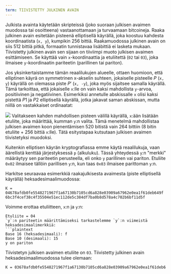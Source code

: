 ```yaml
---
term: TIIVISTETTY JULKINEN AVAIN
---
```


Julkista avainta käytetään skripteissä (joko suoraan julkisen avaimen muodossa tai osoitteena) vastaanottamaan ja turvaamaan bitcoineja. Raaka julkinen avain esitetään pisteenä elliptisellä käyrällä, joka koostuu kahdesta koordinaatista (`x, y`), kumpikin 256 bittiä. Raakamuodossa julkinen avain on siis 512 bittiä pitkä, formaatin tunnistavaa lisäbittiä ei lasketa mukaan. Tiivistetty julkinen avain sen sijaan on tiiviimpi muoto julkisen avaimen esittämiseen. Se käyttää vain `x`-koordinaattia ja etuliitettä (`02` tai `03`), joka ilmaisee `y`-koordinaatin pariteetin (parillinen tai pariton).

Jos yksinkertaistamme tämän reaalilukujen alueelle, ottaen huomioon, että elliptinen käyrä on symmetrinen x-akselin suhteen, jokaiselle pisteelle $P$ (`x, y`) käyrällä on olemassa piste $P'$ (`x, -y`), joka myös sijaitsee samalla käyrällä. Tämä tarkoittaa, että jokaiselle `x`:lle on vain kaksi mahdollista `y`-arvoa, positiivinen ja negatiivinen. Esimerkiksi annetulle abskissalle `x` olisi kaksi pistettä $P1$ ja $P2$ elliptisellä käyrällä, jotka jakavat saman abskissan, mutta niillä on vastakkaiset ordinaatat:

![](../../dictionnaire/assets/29.png)
Valitakseen kahden mahdollisen pisteen välillä käyrällä, `x`:ään lisätään etuliite, joka määrittää, kumman `y`:n valita. Tämä menetelmä mahdollistaa julkisen avaimen koon pienentämisen 520 bitistä vain 264 bittiin (8 bitin etuliite + 256 bittiä `x`:lle). Tätä esitystapaa kutsutaan julkisen avaimen tiivistetyksi muodoksi.

Kuitenkin elliptisen käyrän kryptografiassa emme käytä reaalilukuja, vaan äärellistä kenttää järjestyksessä `p` (alkuluku). Tässä yhteydessä `y`:n "merkki" määräytyy sen pariteetin perusteella, eli onko `y` parillinen vai pariton. Etuliite `0x02` ilmaisee tällöin parillisen `y`:n, kun taas `0x03` ilmaisee parittoman `y`:n.

Harkitse seuraavaa esimerkkiä raakajulkisesta avaimesta (piste elliptisellä käyrällä) heksadesimaalimuodossa:
```plaintext
K = 04678afdb0fe5548271967f1a67130b7105cd6a828e03909a67962e0ea1f61deb649f
6bc3f4cef38c4f35504e51ec112de5c384df7ba0b8d578a4c702b6bf11d5f
```

Voimme erottaa etuliitteen, `x`:n ja `y`:n:
```plaintext
Etuliite = 04
`y`:n pariteetin määrittämiseksi tarkastelemme `y`:n viimeistä heksadesimaalimerkkiä:
```plaintext
Base 16 (heksadesimaali): f
Base 10 (desimaali): 15
y on pariton
```

Tiivistetyn julkisen avaimen etuliite on `03`. Tiivistetty julkinen avain heksadesimaalimuodossa tulee olemaan:
```plaintext
K = 03678afdb0fe5548271967f1a67130b7105cd6a828e03909a67962e0ea1f61deb6
```